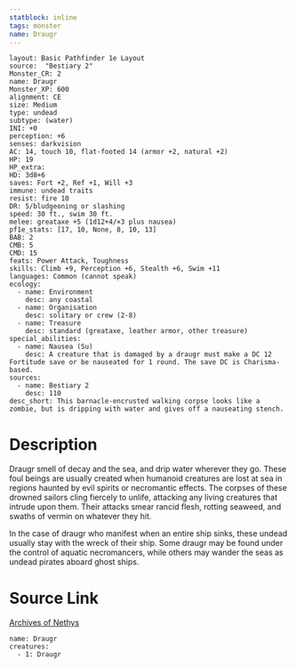 ```yaml
---
statblock: inline
tags: monster
name: Draugr
---
```

```statblock
layout: Basic Pathfinder 1e Layout
source:  "Bestiary 2"
Monster_CR: 2
name: Draugr
Monster_XP: 600
alignment: CE
size: Medium
type: undead
subtype: (water)
INI: +0
perception: +6
senses: darkvision
AC: 14, touch 10, flat-footed 14 (armor +2, natural +2)
HP: 19
HP_extra: 
HD: 3d8+6
saves: Fort +2, Ref +1, Will +3
immune: undead traits
resist: fire 10
DR: 5/bludgeoning or slashing
speed: 30 ft., swim 30 ft.
melee: greataxe +5 (1d12+4/×3 plus nausea)
pf1e_stats: [17, 10, None, 8, 10, 13]
BAB: 2
CMB: 5
CMD: 15
feats: Power Attack, Toughness
skills: Climb +9, Perception +6, Stealth +6, Swim +11
languages: Common (cannot speak)
ecology:
  - name: Environment
    desc: any coastal
  - name: Organisation
    desc: solitary or crew (2-8)
  - name: Treasure
    desc: standard (greataxe, leather armor, other treasure)
special_abilities:
  - name: Nausea (Su)
    desc: A creature that is damaged by a draugr must make a DC 12 Fortitude save or be nauseated for 1 round. The save DC is Charisma-based.
sources:
  - name: Bestiary 2
    desc: 110
desc_short: This barnacle-encrusted walking corpse looks like a zombie, but is dripping with water and gives off a nauseating stench. 
```
# Description
Draugr smell of decay and the sea, and drip water wherever they go. These foul beings are usually created when humanoid creatures are lost at sea in regions haunted by evil spirits or necromantic effects. The corpses of these drowned sailors cling fiercely to unlife, attacking any living creatures that intrude upon them. Their attacks smear rancid flesh, rotting seaweed, and swaths of vermin on whatever they hit. 

In the case of draugr who manifest when an entire ship sinks, these undead usually stay with the wreck of their ship. Some draugr may be found under the control of aquatic necromancers, while others may wander the seas as undead pirates aboard ghost ships.
# Source Link
[Archives of Nethys](https://aonprd.com/MonsterDisplay.aspx?ItemName=Draugr)
```encounter-table
name: Draugr
creatures:
  - 1: Draugr
```
